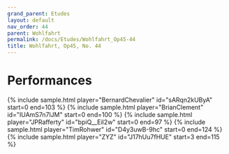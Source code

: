 ```yaml
---
grand_parent: Etudes
layout: default
nav_order: 44
parent: Wohlfahrt
permalink: /docs/Etudes/Wohlfahrt_Op45-44
title: Wohlfahrt, Op45, No. 44
---
```

# Performances
<div class="sample-container">
    {% include sample.html player="BernardChevalier" id="sARqn2kUByA" start=0 end=103 %}
    {% include sample.html player="BrianClement" id="IUAmS7n7lJM" start=0 end=100 %}
    {% include sample.html player="JPRafferty" id="bpiQ__EiI2w" start=0 end=97 %}
    {% include sample.html player="TimRohwer" id="D4y3uwB-9hc" start=0 end=124 %}
    {% include sample.html player="ZYZ" id="J17hUu7fHUE" start=3 end=115 %}
</div>
